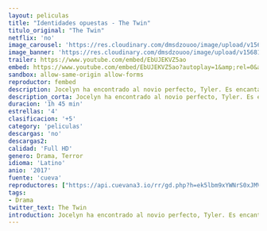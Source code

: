 ```yaml
---
layout: peliculas
title: "Identidades opuestas - The Twin"
titulo_original: "The Twin"
netflix: 'no'
image_carousel: 'https://res.cloudinary.com/dmsdzouoo/image/upload/v1568175224/twin-min_jiuspa.jpg'
image_banner: 'https://res.cloudinary.com/dmsdzouoo/image/upload/v1568175220/y7b79axyl3iq_thumbnail-min_dmaiao.jpg'
trailer: https://www.youtube.com/embed/EbUJEKVZ5ao
embed: https://www.youtube.com/embed/EbUJEKVZ5ao?autoplay=1&amp;rel=0&amp;hd=1&border=0&wmode=opaque&enablejsapi=1&modestbranding=1&controls=1&showinfo=0
sandbox: allow-same-origin allow-forms
reproductor: fembed
description: Jocelyn ha encontrado al novio perfecto, Tyler. Es encantador, un caballero y un gran apoyo para Jocelyn desde que ha comenzado sus estudios en la Universidad. Pero de repente, Tyler empieza a comportarse de una forma totalmente distinta.
description_corta: Jocelyn ha encontrado al novio perfecto, Tyler. Es encantador, un caballero y un gran apoyo para Jocelyn desde que ha comenzado sus estudios en la Universidad. Pero de repente, Tyler empieza a comportarse de una forma totalmente distinta.
duracion: '1h 45 min'
estrellas: '4'
clasificacion: '+5'
category: 'peliculas'
descargas: 'no'
descargas2:
calidad: 'Full HD'
genero: Drama, Terror
idioma: 'Latino'
anio: '2017'
fuente: 'cueva'
reproductores: ["https://api.cuevana3.io/rr/gd.php?h=ek5lbm9xYWNrS0xJMVp5b21KREk0dFBLbjVkaHhkRGdrOG1jbnBpUnhhS1ZzSnBma3EzWjQ5NjhnS0tscDY3ajFwQ0NpcURFMEx2VzBhQ0pxZGpFNXB1U3FadVkyUT09"]
tags:
- Drama
twitter_text: The Twin
introduction: Jocelyn ha encontrado al novio perfecto, Tyler. Es encantador, un caballero y un gran apoyo para Jocelyn desde que ha comenzado sus estudios en la Universidad. Pero de repente, Tyler empieza a comportarse de una forma totalmente distinta.
---
```



 







